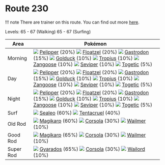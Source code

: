 # Route 230

!!! note
    There are trainer on this route. You can find out more [here](/trainer_changes/route_230/).

Levels: 65 - 67 (Walking) 65 - 67 (Surfing)

Area       | Pokémon
---        | ---
Morning    | ![][279]  [Pelipper] (20%) ![][419]  [Floatzel] (20%) ![][423]  [Gastrodon] (15%)  ![][055]  [Golduck] (10%) ![][357]  [Tropius] (10%) ![][335]  [Zangoose] (10%)  ![][336]  [Seviper] (10%) ![][176]  [Togetic] (5%)
Day        | ![][279]  [Pelipper] (20%) ![][419]  [Floatzel] (20%) ![][423]  [Gastrodon] (15%)  ![][055]  [Golduck] (10%) ![][357]  [Tropius] (10%) ![][335]  [Zangoose] (10%)  ![][336]  [Seviper] (10%) ![][176]  [Togetic] (5%)
Night      | ![][279]  [Pelipper] (20%) ![][419]  [Floatzel] (20%) ![][423]  [Gastrodon] (15%)  ![][055]  [Golduck] (10%) ![][357]  [Tropius] (10%) ![][335]  [Zangoose] (10%)  ![][336]  [Seviper] (10%) ![][176]  [Togetic] (5%)
Surf       | ![][364]  [Sealeo] (60%) ![][073]  [Tentacruel] (40%)
Old Rod    | ![][129]  [Magikarp] (60%) ![][222]  [Corsola] (30%) ![][320]  [Wailmer] (10%)
Good Rod   | ![][129]  [Magikarp] (65%) ![][222]  [Corsola] (30%) ![][320]  [Wailmer] (10%)
Super Rod  | ![][130]  [Gyarados] (65%) ![][222]  [Corsola] (30%) ![][321]  [Wailord] (10%)


[Golduck]: /pokemon_changes/055/
[Tentacruel]: /pokemon_changes/073/
[Magikarp]: /pokemon_changes/129/
[Gyarados]: /pokemon_changes/130/
[Togetic]: /pokemon_changes/176/
[Corsola]: /pokemon_changes/222/
[Pelipper]: /pokemon_changes/279/
[Wailmer]: /pokemon_changes/320/
[Wailord]: /pokemon_changes/321/
[Zangoose]: /pokemon_changes/335/
[Seviper]: /pokemon_changes/336/
[Tropius]: /pokemon_changes/357/
[Sealeo]: /pokemon_changes/364/
[Floatzel]: /pokemon_changes/419/
[Gastrodon]: /pokemon_changes/423/
[055]: /img/pokemon/055.png
[073]: /img/pokemon/073.png
[129]: /img/pokemon/129.png
[130]: /img/pokemon/130.png
[176]: /img/pokemon/176.png
[222]: /img/pokemon/222.png
[279]: /img/pokemon/279.png
[320]: /img/pokemon/320.png
[321]: /img/pokemon/321.png
[335]: /img/pokemon/335.png
[336]: /img/pokemon/336.png
[357]: /img/pokemon/357.png
[364]: /img/pokemon/364.png
[419]: /img/pokemon/419.png
[423]: /img/pokemon/423.png
